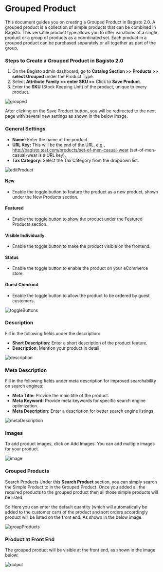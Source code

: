 # Grouped Product

This document guides you on creating a Grouped Product in Bagisto 2.0. A grouped product is a collection of simple products that can be combined in Bagisto. This versatile product type allows you to offer variations of a single product or a group of products as a coordinated set. Each product in a grouped product can be purchased separately or all together as part of the group.

### Steps to Create a Grouped Product in Bagisto 2.0

1. On the Bagisto admin dashboard, go to **Catalog Section >> Products >> select Grouped** under the Product Type.
2. Select **Attribute Family >> enter SKU >>** Click to **Save Product**.
3. Enter the **SKU** (Stock Keeping Unit) of the product, unique to every product.

![grouped](../../assets/2.x/images/grouped-product/grouped.png)

After clicking on the Save Product button, you will be redirected to the next page with several new settings as shown in the below image.

### General Settings

- **Name:** Enter the name of the product.
- **URL Key:** This will be the end of the URL, e.g., http://bagisto.test.com/products/set-of-men-casual-wear (set-of-men-casual-wear is a URL key).
- **Tax Category:** Select the Tax Category from the dropdown list.

![editProduct](../../assets/2.x/images/grouped-product/editProduct.png)

#### New

- Enable the toggle button to feature the product as a new product, shown under the New Products section.

#### Featured

- Enable the toggle button to show the product under the Featured Products section.

#### Visible Individually

- Enable the toggle button to make the product visible on the frontend.

#### Status

- Enable the toggle button to enable the product on your eCommerce store.

#### Guest Checkout

- Enable the toggle button to allow the product to be ordered by guest customers.

![toggleButtons](../../assets/2.x/images/grouped-product/toggleButtons.png)

### Description

Fill in the following fields under the description:

- **Short Description:** Enter a short description of the product feature.
- **Description:** Mention your product in detail.

![description](../../assets/2.x/images/grouped-product/description.png)

### Meta Description

Fill in the following fields under meta description for improved searchability on search engines:

- **Meta Title:** Provide the main title of the product.
- **Meta Keyword:** Provide meta keywords for specific search engine optimization.
- **Meta Description:** Enter a description for better search engine listings.

![metaDescription](../../assets/2.x/images/grouped-product/metaDescription.png)

### Images

To add product images, click on Add Images. You can add multiple images for your product.

![image](../../assets/2.x/images/grouped-product/image.png)

### Grouped Products

Search Products Under this **Search Product** section, you can simply search the Simple Product to in the Grouped Product. Once you added all the required products to the grouped product then all those simple products will be listed

So Here you can enter the default quantity (which will automatically be added to the customer cart) of the product and sort orders accordingly product will be listed on the front end. As shown in the below image.

![groupProducts](../../assets/2.x/images/grouped-product/groupProducts.png)

### Product at Front End

The grouped product will be visible at the front end, as shown in the image below:

![output](../../assets/2.x/images/grouped-product/output.png)

